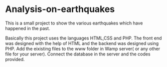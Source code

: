 # Analysis-on-earthquakes
This is a small project to show the various earthquakes which have happened in the past.
 
Basically this project uses the languages HTML,CSS and PHP. The front end was designed with the help of HTML and the backend was designed using PHP.
Add the eixisting files to the www folder in Wamp server( or any other file for your server). Connect the database in the server and the codes provided.
